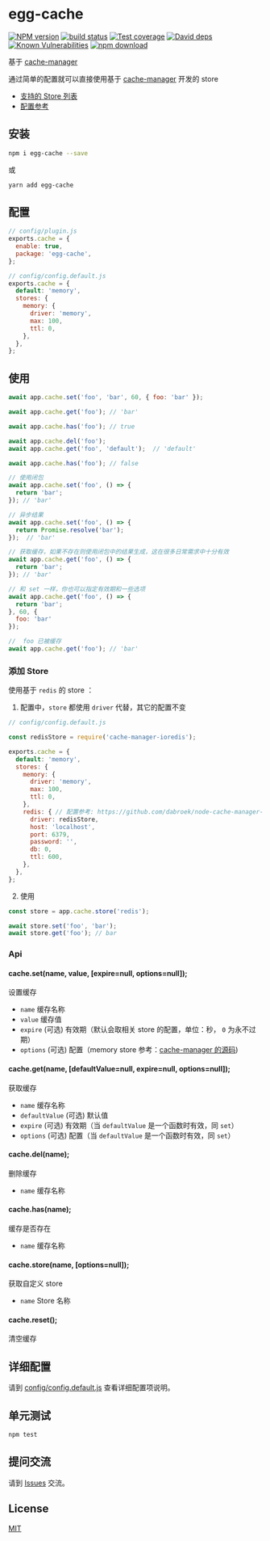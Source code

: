# egg-cache

[![NPM version][npm-image]][npm-url]
[![build status][travis-image]][travis-url]
[![Test coverage][codecov-image]][codecov-url]
[![David deps][david-image]][david-url]
[![Known Vulnerabilities][snyk-image]][snyk-url]
[![npm download][download-image]][download-url]

[npm-image]: https://img.shields.io/npm/v/egg-cache.svg?style=flat-square
[npm-url]: https://npmjs.org/package/egg-cache
[travis-image]: https://img.shields.io/travis/hexindai/egg-cache.svg?style=flat-square
[travis-url]: https://travis-ci.org/hexindai/egg-cache
[codecov-image]: https://img.shields.io/codecov/c/github/hexindai/egg-cache.svg?style=flat-square
[codecov-url]: https://codecov.io/github/hexindai/egg-cache?branch=master
[david-image]: https://img.shields.io/david/hexindai/egg-cache.svg?style=flat-square
[david-url]: https://david-dm.org/hexindai/egg-cache
[snyk-image]: https://snyk.io/test/npm/egg-cache/badge.svg?style=flat-square
[snyk-url]: https://snyk.io/test/npm/egg-cache
[download-image]: https://img.shields.io/npm/dm/egg-cache.svg?style=flat-square
[download-url]: https://npmjs.org/package/egg-cache

基于 [cache-manager](https://github.com/BryanDonovan/node-cache-manager)

通过简单的配置就可以直接使用基于 [cache-manager](https://github.com/BryanDonovan/node-cache-manager) 开发的 store
* [支持的 Store 列表](https://github.com/BryanDonovan/node-cache-manager#store-engines)
* [配置参考](#添加-store)

## 安装

```sh
npm i egg-cache --save
```

或

```sh
yarn add egg-cache
```

## 配置

```js
// config/plugin.js
exports.cache = {
  enable: true,
  package: 'egg-cache',
};
```

```js
// config/config.default.js
exports.cache = {
  default: 'memory',
  stores: {
    memory: {
      driver: 'memory',
      max: 100,
      ttl: 0,
    },
  },
};
```
## 使用

```js
await app.cache.set('foo', 'bar', 60, { foo: 'bar' });

await app.cache.get('foo'); // 'bar'

await app.cache.has('foo'); // true

await app.cache.del('foo');
await app.cache.get('foo', 'default');  // 'default'

await app.cache.has('foo'); // false

// 使用闭包
await app.cache.set('foo', () => {
  return 'bar';
}); // 'bar'

// 异步结果
await app.cache.set('foo', () => {
  return Promise.resolve('bar');
});  // 'bar'

// 获取缓存，如果不存在则使用闭包中的结果生成，这在很多日常需求中十分有效
await app.cache.get('foo', () => {
  return 'bar';
}); // 'bar'

// 和 set 一样，你也可以指定有效期和一些选项
await app.cache.get('foo', () => {
  return 'bar';
}, 60, {
  foo: 'bar'
});

//  foo 已被缓存
await app.cache.get('foo'); // 'bar'
```

### 添加 Store

使用基于 `redis` 的 store ：

1. 配置中，`store` 都使用 `driver` 代替，其它的配置不变

```js
// config/config.default.js

const redisStore = require('cache-manager-ioredis');

exports.cache = {
  default: 'memory',
  stores: {
    memory: {
      driver: 'memory',
      max: 100,
      ttl: 0,
    },
    redis: { // 配置参考: https://github.com/dabroek/node-cache-manager-ioredis#single-store
      driver: redisStore,
      host: 'localhost',
      port: 6379,
      password: '',
      db: 0,
      ttl: 600,
    },
  },
};
```

2. 使用

```js
const store = app.cache.store('redis');

await store.set('foo', 'bar');
await store.get('foo'); // bar
```

### Api

#### cache.set(name, value, [expire=null, options=null]);

设置缓存
 - `name` 缓存名称
 - `value` 缓存值
 - `expire` (可选) 有效期（默认会取相关 store 的配置，单位：秒， `0` 为永不过期）
 - `options` (可选) 配置（memory store 参考：[cache-manager 的源码](https://github.com/BryanDonovan/node-cache-manager/blob/master/lib/stores/memory.js#L14-L18))

#### cache.get(name, [defaultValue=null, expire=null, options=null]);

获取缓存
 - `name` 缓存名称
 - `defaultValue` (可选) 默认值
 - `expire` (可选) 有效期（当 `defaultValue` 是一个函数时有效，同 `set`）
 - `options` (可选) 配置（当 `defaultValue` 是一个函数时有效，同 `set`）

#### cache.del(name);

删除缓存
 - `name` 缓存名称

#### cache.has(name);

缓存是否存在
 - `name` 缓存名称

#### cache.store(name, [options=null]);

获取自定义 store
 - `name` Store 名称

#### cache.reset();

清空缓存

## 详细配置

请到 [config/config.default.js](config/config.default.js) 查看详细配置项说明。

## 单元测试

```sh
npm test
```

## 提问交流

请到 [Issues](https://github.com/hexindai/egg-cache/issues) 交流。

## License

[MIT](https://github.com/hexindai/egg-cache/LICENSE)
